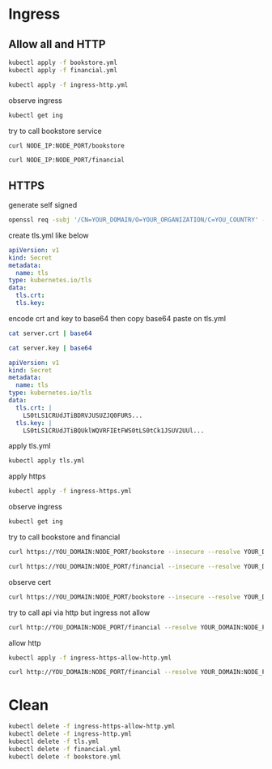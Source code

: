 # Ingress

## Allow all and HTTP

```sh
kubectl apply -f bookstore.yml
kubectl apply -f financial.yml
```

```sh
kubectl apply -f ingress-http.yml
```

observe ingress

```sh
kubectl get ing 
```

try to call bookstore service 

```sh
curl NODE_IP:NODE_PORT/bookstore
```

```sh
curl NODE_IP:NODE_PORT/financial
```



## HTTPS 


generate self signed

```sh
openssl req -subj '/CN=YOUR_DOMAIN/O=YOUR_ORGANIZATION/C=YOU_COUNTRY' -new -newkey rsa:2048 -sha256 -days 365 -nodes -x509 -keyout server.key -out server.crt
```

create tls.yml like below

```yaml
apiVersion: v1
kind: Secret
metadata:
  name: tls
type: kubernetes.io/tls
data:
  tls.crt: 
  tls.key: 
```

encode crt and key to base64 then copy base64 paste on tls.yml

```sh
cat server.crt | base64
```

```sh
cat server.key | base64
```

```yaml
apiVersion: v1
kind: Secret
metadata:
  name: tls
type: kubernetes.io/tls
data:
  tls.crt: |
    LS0tLS1CRUdJTiBDRVJUSUZJQ0FURS...
  tls.key: |
    LS0tLS1CRUdJTiBQUklWQVRFIEtFWS0tLS0tCk1JSUV2UUl...
```

apply tls.yml

```sh
kubectl apply tls.yml
```

apply https

```sh
kubectl apply -f ingress-https.yml
```


observe ingress

```sh
kubectl get ing
```

try to call bookstore and financial 

```sh
curl https://YOU_DOMAIN:NODE_PORT/bookstore --insecure --resolve YOUR_DOMAIN:NODE_PORT:NODE_IP
```

```sh
curl https://YOU_DOMAIN:NODE_PORT/financial --insecure --resolve YOUR_DOMAIN:NODE_PORT:NODE_IP
```

observe cert

```sh
curl https://YOU_DOMAIN:NODE_PORT/bookstore --insecure --resolve YOUR_DOMAIN:NODE_PORT:NODE_IP -Ivv
```

try to call api via http  but ingress not allow

```sh
curl http://YOU_DOMAIN:NODE_PORT/financial --resolve YOUR_DOMAIN:NODE_PORT:NODE_IP
```

allow http 

```sh
kubectl apply -f ingress-https-allow-http.yml
```

```sh
curl http://YOU_DOMAIN:NODE_PORT/financial --resolve YOUR_DOMAIN:NODE_PORT:NODE_IP
```

# Clean 

```sh
kubectl delete -f ingress-https-allow-http.yml
kubectl delete -f ingress-http.yml
kubectl delete -f tls.yml
kubectl delete -f financial.yml
kubectl delete -f bookstore.yml
```